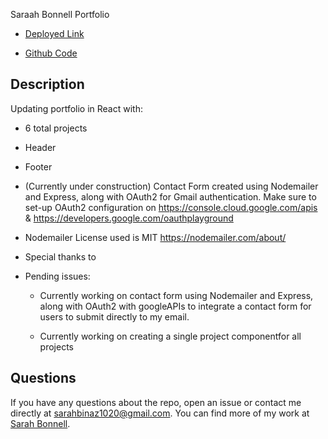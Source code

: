 Saraah Bonnell Portfolio



* [Deployed Link](https://)

* [Github Code](https://github.com/sarahbinaz1020/bonnell-portfolio)

## Description

Updating portfolio in React with:

* 6 total projects

* Header

* Footer

* (Currently under construction) Contact Form created using Nodemailer and Express, along with OAuth2 for Gmail authentication. Make sure to set-up OAuth2 configuration on https://console.cloud.google.com/apis & https://developers.google.com/oauthplayground

* Nodemailer License used is MIT https://nodemailer.com/about/

* Special thanks to 

* Pending issues: 

    * Currently working on contact form using Nodemailer and Express, along with OAuth2 with googleAPIs to integrate a contact form for users to submit directly to my email.

    * Currently working on creating a single project componentfor all projects

## Questions

If you have any questions about the repo, open an issue or contact me directly at sarahbinaz1020@gmail.com. You can find more of my work at [Sarah Bonnell](https://github.com/sarahbinaz1020/).